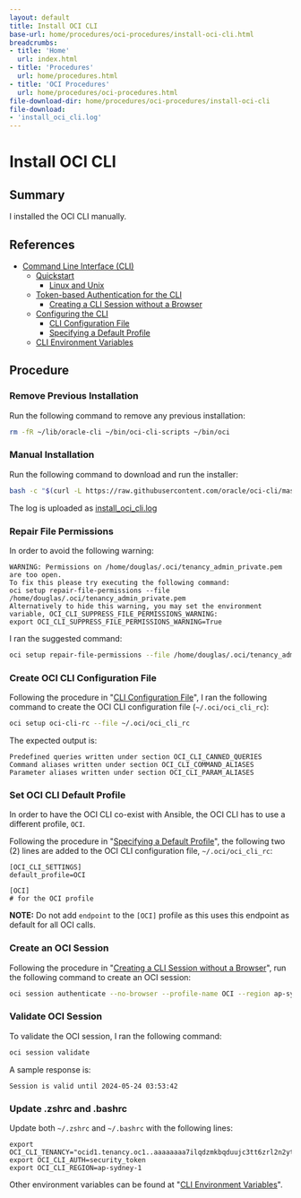 ```yaml
---
layout: default
title: Install OCI CLI
base-url: home/procedures/oci-procedures/install-oci-cli.html
breadcrumbs:
- title: 'Home'
  url: index.html
- title: 'Procedures'
  url: home/procedures.html
- title: 'OCI Procedures'
  url: home/procedures/oci-procedures.html
file-download-dir: home/procedures/oci-procedures/install-oci-cli
file-download:
- 'install_oci_cli.log'
---
```


# Install OCI CLI

## Summary

I installed the OCI CLI manually.

## References

* [Command Line Interface (CLI)](https://docs.oracle.com/en-us/iaas/Content/API/Concepts/cliconcepts.htm)
  * [Quickstart](https://docs.oracle.com/en-us/iaas/Content/API/SDKDocs/cliinstall.htm)
    * [Linux and Unix](https://docs.oracle.com/en-us/iaas/Content/API/SDKDocs/cliinstall.htm#InstallingCLI__linux_and_unix)
  * [Token-based Authentication for the CLI](https://docs.oracle.com/en-us/iaas/Content/API/SDKDocs/clitoken.htm)
    * [Creating a CLI Session without a Browser](https://docs.oracle.com/en-us/iaas/Content/API/SDKDocs/clitoken.htm#clitoken_topic-Starting_a_Tokenbased_CLI_Session_No_Browser)
  * [Configuring the CLI](https://docs.oracle.com/en-us/iaas/Content/API/SDKDocs/cliconfigure.htm)
    * [CLI Configuration File](https://docs.oracle.com/en-us/iaas/Content/API/SDKDocs/cliconfigure.htm#CLIconfigfile)
    * [Specifying a Default Profile](https://docs.oracle.com/en-us/iaas/Content/API/SDKDocs/cliconfigure.htm#Specifying_a_Default_Profile)
  * [CLI Environment Variables](https://docs.oracle.com/en-us/iaas/Content/API/SDKDocs/clienvironmentvariables.htm)

## Procedure

### Remove Previous Installation

Run the following command to remove any previous installation:

```bash
rm -fR ~/lib/oracle-cli ~/bin/oci-cli-scripts ~/bin/oci
```

### Manual Installation

Run the following command to download and run the installer:

```bash
bash -c "$(curl -L https://raw.githubusercontent.com/oracle/oci-cli/master/scripts/install/install.sh)"
```

The log is uploaded as [install_oci_cli.log](home/procedures/oci-procedures/install-oci-cli/install_oci_cli.log)

### Repair File Permissions

In order to avoid the following warning:

```text
WARNING: Permissions on /home/douglas/.oci/tenancy_admin_private.pem are too open. 
To fix this please try executing the following command: 
oci setup repair-file-permissions --file /home/douglas/.oci/tenancy_admin_private.pem 
Alternatively to hide this warning, you may set the environment variable, OCI_CLI_SUPPRESS_FILE_PERMISSIONS_WARNING: 
export OCI_CLI_SUPPRESS_FILE_PERMISSIONS_WARNING=True
```

I ran the suggested command:

```bash
oci setup repair-file-permissions --file /home/douglas/.oci/tenancy_admin_private.pem
```

### Create OCI CLI Configuration File

Following the procedure in "[CLI Configuration File](https://docs.oracle.com/en-us/iaas/Content/API/SDKDocs/cliconfigure.htm#CLIconfigfile)", I ran the following command to create the OCI CLI configuration file (`~/.oci/oci_cli_rc`):

```bash
oci setup oci-cli-rc --file ~/.oci/oci_cli_rc
```

The expected output is:

```text
Predefined queries written under section OCI_CLI_CANNED_QUERIES
Command aliases written under section OCI_CLI_COMMAND_ALIASES
Parameter aliases written under section OCI_CLI_PARAM_ALIASES
```

### Set OCI CLI Default Profile

In order to have the OCI CLI co-exist with Ansible, the OCI CLI has to use a different profile, `OCI`.

Following the procedure in "[Specifying a Default Profile](https://docs.oracle.com/en-us/iaas/Content/API/SDKDocs/cliconfigure.htm#Specifying_a_Default_Profile)", the following two (2) lines are added to the OCI CLI configuration file, `~/.oci/oci_cli_rc`:

```text
[OCI_CLI_SETTINGS]
default_profile=OCI

[OCI]
# for the OCI profile
```

__NOTE:__ Do not add `endpoint` to the `[OCI]` profile as this uses this endpoint as default for all OCI calls.

### Create an OCI Session

Following the procedure in "[Creating a CLI Session without a Browser](https://docs.oracle.com/en-us/iaas/Content/API/SDKDocs/clitoken.htm#clitoken_topic-Starting_a_Tokenbased_CLI_Session_No_Browser)", run the following command to create an OCI session:

```bash
oci session authenticate --no-browser --profile-name OCI --region ap-sydney-1
```

### Validate OCI Session

To validate the OCI session, I ran the following command:

```bash
oci session validate
```

A sample response is:

```text
Session is valid until 2024-05-24 03:53:42
```

### Update .zshrc and .bashrc

Update both `~/.zshrc` and `~/.bashrc` with the following lines:

```text
export OCI_CLI_TENANCY="ocid1.tenancy.oc1..aaaaaaaa7ilqdzmkbqduujc3tt6zrl2n2ytcughcjoidozg4memj2k4cm7na"
export OCI_CLI_AUTH=security_token
export OCI_CLI_REGION=ap-sydney-1
```

Other environment variables can be found at "[CLI Environment Variables](https://docs.oracle.com/en-us/iaas/Content/API/SDKDocs/clienvironmentvariables.htm)".
